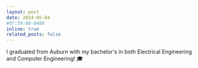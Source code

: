 ```yaml
---
layout: post
date: 2024-05-04 
#07:59:00-0400
inline: true
related_posts: false
---
```



I graduated from Auburn with my bachelor's in both Electrical Engineering and Computer Engineering! :mortar_board:
